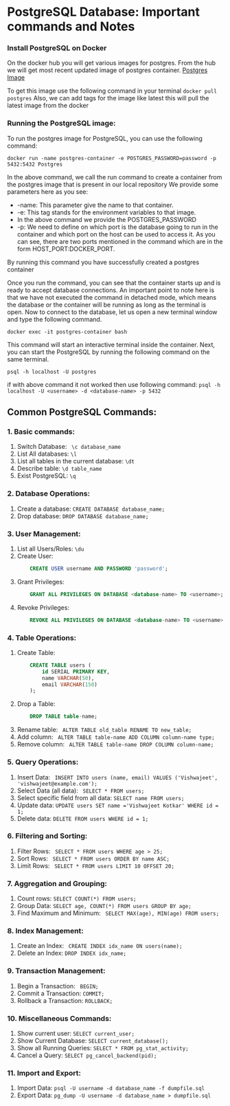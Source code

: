 # PostgreSQL Database: Important commands and Notes
### Install PostgreSQL on Docker
On the docker hub you will get various images for postgres. From the hub we will get most recent updated image of postgres
container.
[Postgres Image](https://hub.docker.com/_/postgres)

To get this image use the following command in your terminal
    `docker pull postgres`
Also, we can add tags for the image like latest this will pull the latest image from the docker

### Running the PostgreSQL image:
To run the postgres image for PostgreSQL, you can use the following command:
```
docker run -name postgres-container -e POSTGRES_PASSWORD=password -p 5432:5432 Postgres
```
In the above command, we call the run command to create a container from the postgres image that is present in our local repository
We provide some parameters here as you see:
- -name: This parameter give the name to that container. 
- -e: This tag stands for the environment variables to that image.
- In the above command we provide the POSTGRES_PASSWORD 
- -p: We need to define on which port is the database going to run in the container and which port on the host can be used to access it. As you can see, there are two ports mentioned in the command which are in the form HOST_PORT:DOCKER_PORT.

By running this command you have successfully created a postgres container

Once you run the command, you can see that the container starts up and is ready to accept database connections. An important point to note here is that we have not executed the command in detached mode, which means the database or the container will be running as long as the terminal is open.
Now to connect to the database, let us open a new terminal window and type the following command.

`docker exec -it postgres-container bash`

This command will start an interactive terminal inside the container. Next, you can start the PostgreSQL by running the following command on the same terminal.

`psql -h localhost -U postgres`

if with above command it not worked then use following command:
`psql -h localhost -U <username> -d <database-name> -p 5432`

## Common PostgreSQL Commands:
### 1. Basic commands:
1. Switch Database: ``` \c database_name```
2. List All databases: ``` \l ```
3. List all tables in the current database: ``` \dt ```
4. Describe table: ``` \d table_name ```
5. Exist PostgreSQL: ``` \q ```

### 2. Database Operations:
1. Create a database: ``` CREATE DATABASE database_name; ```
2. Drop database: ``` DROP DATABASE database_name; ```

### 3. User Management:
1. List all Users/Roles:
    ``` \du ```
2. Create User:
    ```sql
        CREATE USER username AND PASSWORD 'password';
    ```
3. Grant Privileges: 
    ```sql
        GRANT ALL PRIVILEGES ON DATABASE <database-name> TO <username>;
    ```
4. Revoke Privileges:
    ```sql
        REVOKE ALL PRIVILEGES ON DATABASE <database-name> TO <username>;
    ```

### 4. Table Operations:
1. Create Table:
    ```sql
        CREATE TABLE users (
            id SERIAL PRIMARY KEY,
            name VARCHAR(50),
            email VARCHAR(150)
        );
    ```
2. Drop a Table:
    ```sql 
        DROP TABLE table-name;
    ```
3. Rename table:
    ``` ALTER TABLE old_table RENAME TO new_table;```
4. Add column:
    ``` ALTER TABLE table-name ADD COLUMN column-name type;```
5. Remove column:
    ``` ALTER TABLE table-name DROP COLUMN column-name;```

### 5. Query Operations:
1. Insert Data:
    ``` INSERT INTO users (name, email) VALUES ('Vishwajeet', 'vishwajeet@example.com');```
2. Select Data (all data):
    ``` SELECT * FROM users;```
3. Select specific field from all data:
    ```SELECT name FROM users;```
4. Update data:
    ```UPDATE users SET name ='Vishwajeet Kotkar' WHERE id = 1;```
5. Delete data:
    ```DELETE FROM users WHERE id = 1;```

### 6. Filtering and Sorting:
1. Filter Rows:
    ``` SELECT * FROM users WHERE age > 25;```
2. Sort Rows:
    ``` SELECT * FROM users ORDER BY name ASC;```
3. Limit Rows:
    ``` SELECT * FROM users LIMIT 10 OFFSET 20;```

### 7. Aggregation and Grouping:
1. Count rows:
    ```SELECT COUNT(*) FROM users;```
2. Group Data:
    ```SELECT age, COUNT(*) FROM users GROUP BY age;```
3. Find Maximum and Minimum:
    ``` SELECT MAX(age), MIN(age) FROM users;```

### 8. Index Management:
1. Create an Index:
    ``` CREATE INDEX idx_name ON users(name);```
2. Delete an Index:
    ```DROP INDEX idx_name;```

### 9. Transaction Management:
1. Begin a Transaction: ``` BEGIN;```
2. Commit a Transaction: ```COMMIT;```
3. Rollback a Transaction: ```ROLLBACK;```

### 10. Miscellaneous Commands:
1. Show current user:   ``` SELECT current_user; ```
2. Show Current Database: ``` SELECT current_database(); ```
3. Show all Running Queries: ``` SELECT * FROM pg_stat_activity; ```
4. Cancel a Query: ``` SELECT pg_cancel_backend(pid); ```

### 11. Import and Export:
1. Import Data: 
    ``` psql -U username -d database_name -f dumpfile.sql ```
2. Export Data:
    ``` pg_dump -U username -d database_name > dumpfile.sql ```